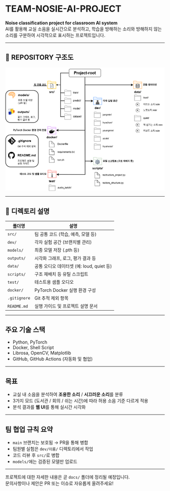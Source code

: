 # TEAM-NOSIE-AI-PROJECT

**Noise classification project for classroom AI system**  
AI를 활용해 교실 소음을 실시간으로 분석하고, 학습을 방해하는 소리와 방해하지 않는 소리를 구분하여 시각적으로 표시하는 프로젝트입니다.

---

## 📂 REPOSITORY 구조도

![Project Structure](https://github.com/HyoChan1117/HyoChan1117/raw/master/team_project-structure.drawio.png)

---

## 📁 디렉토리 설명

| 폴더명         | 설명 |
|----------------|------|
| `src/`         | 팀 공통 코드 (학습, 예측, 모델 등) |
| `dev/`         | 각자 실험 공간 (브랜치별 관리) |
| `models/`      | 최종 모델 저장 (.pth 등) |
| `outputs/`     | 시각화 그래프, 로그, 평가 결과 등 |
| `data/`        | 공통 오디오 데이터셋 (예: loud, quiet 등) |
| `scripts/`     | 구조 재배치 등 유틸 스크립트 |
| `test/`        | 테스트용 샘플 오디오 |
| `docker/`      | PyTorch Docker 실행 환경 구성 |
| `.gitignore`   | Git 추적 제외 항목 |
| `README.md`    | 실행 가이드 및 프로젝트 설명 문서 |

---

## 주요 기술 스택

- Python, PyTorch
- Docker, Shell Script
- Librosa, OpenCV, Matplotlib
- GitHub, GitHub Actions (자동화 및 협업)

---

## 목표

- 교실 내 소음을 분석하여 **조용한 소리** / **시끄러운 소리**를 분류
- 3가지 모드 (도서관 / 회의 / 쉬는 시간)에 따라 허용 소음 기준 다르게 적용
- 분석 결과를 **웹 UI**를 통해 실시간 시각화

---

## 팀 협업 규칙 요약

- `main` 브랜치는 보호됨 → PR을 통해 병합
- 팀원별 실험은 `dev/이름/` 디렉토리에서 작업
- 코드 리뷰 후 `src/`로 병합
- `models/`에는 검증된 모델만 업로드

---

프로젝트에 대한 자세한 내용은 곧 `docs/` 폴더에 정리될 예정입니다.  
문의사항이나 제안은 PR 또는 이슈로 자유롭게 올려주세요!

